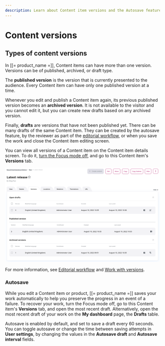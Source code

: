 ```yaml
---
description: Learn about Content item versions and the Autosave feature.
---
```


# Content versions

## Types of content versions

In [[= product_name =]], Content items can have more than one version.
Versions can be of published, archived, or draft type.

The **published version** is the version that is currently presented to the audience.
Every Content item can have only one published version at a time.

Whenever you edit and publish a Content item again, its previous published version becomes an **archived version**.
It is not available to the visitor and you cannot edit it, but you can create new drafts based on any archived version.

Finally, **drafts** are versions that have not been published yet.
There can be many drafts of the same Content item.
They can be created by the autosave feature, by the reviewer as part of the 
[editorial workflow](workflow_management/editorial_workflow.md), or when you save
the work and close the Content item editing screen.

You can view all versions of a Content item on the Content item details screen.
To do it, [turn the Focus mode off](../getting_started/discover_ui.md#disable-focus-mode), and go to this Content item's **Versions** tab.

![All versions of a Content item](img/content_item_versions.png "All versions of a Content item")

For more information, see [Editorial workflow](workflow_management/editorial_workflow.md) and [Work with versions](work_with_versions.md).

### Autosave

While you edit a Content item or product, [[= product_name =]] saves your work automatically to help you preserve the progress in an event of a failure.
To recover your work, turn the Focus mode off, go to this Content item's **Versions** tab, and open the most recent draft.
Alternatively, open the most recent draft of your work on the **My dashboard** page, the **Drafts** table.

Autosave is enabled by default, and set to save a draft every 60 seconds.
You can toggle autosave or change the time between saving attempts in **User settings**, by changing
the values in the **Autosave draft** and **Autosave interval** fields.
